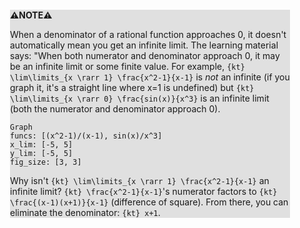 <div style="margin:2em; background-color: #e0e0e0;">

<strong>⚠️NOTE️️️⚠️</strong>

When a denominator of a rational function approaches 0, it doesn't automatically mean you get an infinite limit. The learning material says: "When both numerator and denominator approach 0, it may be an infinite limit or some finite value. For example, `{kt} \lim\limits_{x \rarr 1} \frac{x^2-1}{x-1}` is *not* an infinite (if you graph it, it's a straight line where x=1 is undefined) but `{kt} \lim\limits_{x \rarr 0} \frac{sin(x)}{x^3}` is an infinite limit (both the numerator and denominator approach 0).

```{calculus}
Graph
funcs: [(x^2-1)/(x-1), sin(x)/x^3]
x_lim: [-5, 5]
y_lim: [-5, 5]
fig_size: [3, 3]
```

Why isn't `{kt} \lim\limits_{x \rarr 1} \frac{x^2-1}{x-1}` an infinite limit? `{kt} \frac{x^2-1}{x-1}`'s numerator factors to `{kt} \frac{(x-1)(x+1)}{x-1}` (difference of square). From there, you can eliminate the denominator: `{kt} x+1`.
</div>

